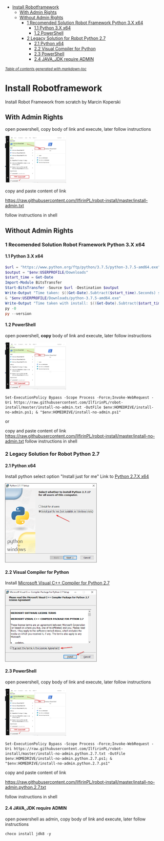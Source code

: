 - [Install Robotframework](#install-robotframework)
  * [With Admin Rights](#with-admin-rights)
  * [Without Admin Rights](#without-admin-rights)
    + [1 Recomended Solution Robot Framework Python 3.X  x64](#1-recomended-solution-robot-framework-python-3x--x64)
      - [1.1 Python 3.X x64](#11-python-3x-x64)
      - [1.2 PowerShell](#12-powershell)
    + [2 Legacy Solution for Robot Python 2.7](#2-legacy-solution-for-robot-python-27)
      - [2.1 Python x64](#21-python-x64)
      - [2.2 Visual Compiler for Python](#22-visual-compiler-for-python)
      - [2.3 PowerShell](#23-powershell)
      - [2.4 JAVA_JDK require ADMIN](#24-java-jdk-require-admin)

<small><i><a href='http://ecotrust-canada.github.io/markdown-toc/'>Table of contents generated with markdown-toc</a></i></small>


# Install Robotframework 
Install Robot Framework from scratch by Marcin Koperski

## With Admin Rights
open powershell, copy body of link and execute, later follow instructions

<img src="https://github.com/IlfirinPL/robot-install/raw/master/img/powershell.png" width="200">

copy and paste content of link 

https://raw.githubusercontent.com/IlfirinPL/robot-install/master/install-admin.txt

follow instructions in shell

## Without Admin Rights
### 1 Recomended Solution Robot Framework Python 3.X  x64
#### 1.1 Python 3.X x64

```powershell
$url = "https://www.python.org/ftp/python/3.7.5/python-3.7.5-amd64.exe"
$output = "$env:USERPROFILE/Downloads"
$start_time = Get-Date
Import-Module BitsTransfer
Start-BitsTransfer -Source $url -Destination $output
Write-Output "Time taken: $((Get-Date).Subtract($start_time).Seconds) second(s)"
& "$env:USERPROFILE/Downloads/python-3.7.5-amd64.exe"
Write-Output "Time taken with install: $((Get-Date).Subtract($start_time).Seconds) second(s)"
py -0
py --version
```


#### 1.2 PowerShell

open powershell, **copy** body of link and execute, later follow instructions

<img src="https://github.com/IlfirinPL/robot-install/raw/master/img/powershell.png" width="200">

```
Set-ExecutionPolicy Bypass -Scope Process -Force;Invoke-WebRequest -Uri https://raw.githubusercontent.com/IlfirinPL/robot-install/master/install-no-admin.txt -OutFile $env:HOMEDRIVE/install-no-admin.ps1; & "$env:HOMEDRIVE/install-no-admin.ps1"
```
or 

copy and paste content of link 
https://raw.githubusercontent.com/IlfirinPL/robot-install/master/install-no-admin.txt
follow instructions in shell


### 2 Legacy Solution for Robot Python 2.7
#### 2.1 Python x64
Install python select option "Install just for me"
Link to [Python 2.7.X x64](https://www.python.org/ftp/python/2.7.17/python-2.7.17.amd64.msi) 

<img src="https://github.com/IlfirinPL/robot-install/raw/master/img/Python%202.7.17%20Setup.png" width="300">


#### 2.2 Visual Compiler for Python
Install [Microsoft Visual C++ Compiler for Python 2.7](https://www.microsoft.com/en-us/download/details.aspx?id=44266)

<img src="https://github.com/IlfirinPL/robot-install/raw/master/img/VC27.png" width="300">

#### 2.3 PowerShell
open powershell, copy body of link and execute, later follow instructions

<img src="https://github.com/IlfirinPL/robot-install/raw/master/img/powershell.png" width="200">

```
Set-ExecutionPolicy Bypass -Scope Process -Force;Invoke-WebRequest -Uri https://raw.githubusercontent.com/IlfirinPL/robot-install/master/install-no-admin.python.2.7.txt -OutFile $env:HOMEDRIVE/install-no-admin.python.2.7.ps1; & "$env:HOMEDRIVE/install-no-admin.python.2.7.ps1"
```

copy and paste content of link 

https://raw.githubusercontent.com/IlfirinPL/robot-install/master/install-no-admin.python.2.7.txt

follow instructions in shell

#### 2.4 JAVA_JDK require ADMIN
open powershell as admin, copy body of link and execute, later follow instructions
```
choco install jdk8 -y
```
